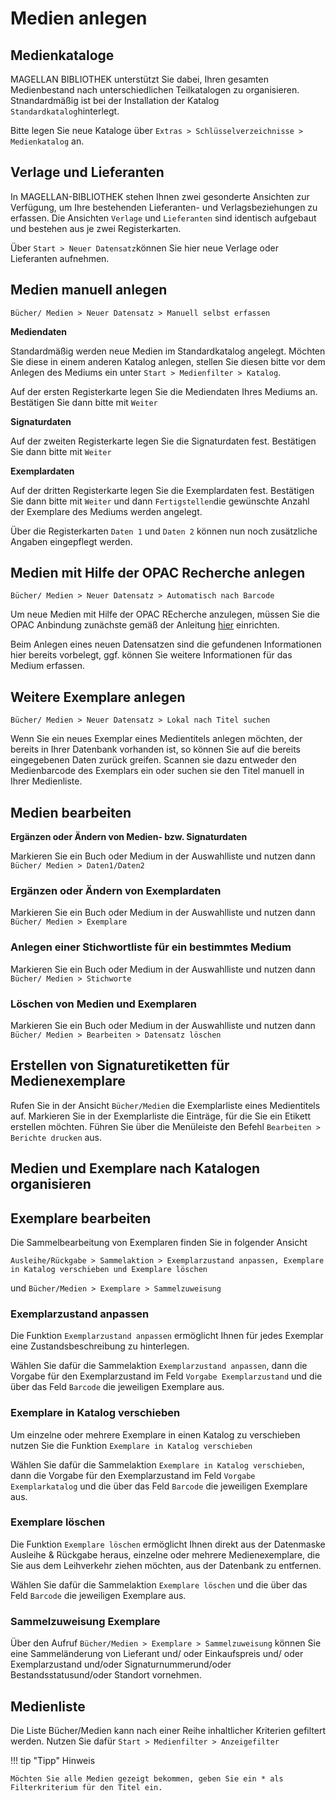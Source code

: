 # Medien anlegen

## Medienkataloge 

MAGELLAN BIBLIOTHEK unterstützt Sie dabei, Ihren gesamten Medienbestand nach unterschiedlichen Teilkatalogen zu organisieren. Stnandardmäßig ist bei der Installation der Katalog `Standardkatalog`hinterlegt.

Bitte legen Sie neue Kataloge über `Extras > Schlüsselverzeichnisse > Medienkatalog` an.

## Verlage und Lieferanten

In MAGELLAN-BIBLIOTHEK stehen Ihnen zwei gesonderte Ansichten zur Verfügung, um Ihre bestehenden Lieferanten- und Verlagsbeziehungen zu erfassen. Die Ansichten `Verlage` und `Lieferanten` sind identisch aufgebaut und bestehen aus je zwei Registerkarten.

Über `Start > Neuer Datensatz`können Sie hier neue Verlage oder Lieferanten aufnehmen.

## Medien manuell anlegen

`Bücher/ Medien > Neuer Datensatz > Manuell selbst erfassen`

**Mediendaten**

Standardmäßig werden neue Medien im Standardkatalog angelegt. Möchten Sie diese in einem anderen Katalog anlegen, stellen Sie diesen bitte vor dem Anlegen des Mediums ein unter `Start > Medienfilter > Katalog`.

Auf der ersten Registerkarte legen Sie die Mediendaten Ihres Mediums an. Bestätigen Sie dann bitte mit `Weiter`

**Signaturdaten**

Auf der zweiten Registerkarte legen Sie die Signaturdaten fest. Bestätigen Sie dann bitte mit `Weiter`

**Exemplardaten**

Auf der dritten Registerkarte legen Sie die Exemplardaten fest. Bestätigen Sie dann bitte mit `Weiter` und dann `Fertigstellen`die gewünschte Anzahl der Exemplare des Mediums werden angelegt.

Über die Registerkarten `Daten 1` und `Daten 2` können nun noch zusätzliche Angaben eingepflegt werden.

## Medien mit Hilfe der OPAC Recherche anlegen

`Bücher/ Medien > Neuer Datensatz > Automatisch nach Barcode`

Um neue Medien mit Hilfe der OPAC REcherche anzulegen, müssen Sie die OPAC Anbindung zunächste gemäß der Anleitung [hier](https://doc.magellan.stueber.de/bibliothek/tutorial/opac/) einrichten.

Beim Anlegen eines neuen Datensatzen sind die gefundenen Informationen  hier bereits vorbelegt, ggf. können Sie weitere Informationen für das Medium erfassen.

## Weitere Exemplare anlegen

`Bücher/ Medien > Neuer Datensatz > Lokal nach Titel suchen`

Wenn Sie ein neues Exemplar eines Medientitels anlegen möchten, der bereits in Ihrer Datenbank vorhanden ist, so können Sie auf die bereits eingegebenen Daten zurück greifen. Scannen sie dazu entweder den Medienbarcode des Exemplars ein oder suchen sie den Titel manuell in Ihrer Medienliste.

## Medien bearbeiten

**Ergänzen oder Ändern von Medien- bzw. Signaturdaten**

Markieren Sie ein Buch oder Medium in der Auswahlliste und nutzen dann `Bücher/ Medien > Daten1/Daten2`

### Ergänzen oder Ändern von Exemplardaten

Markieren Sie ein Buch oder Medium in der Auswahlliste und nutzen dann `Bücher/ Medien > Exemplare`

### Anlegen einer Stichwortliste für ein bestimmtes Medium

Markieren Sie ein Buch oder Medium in der Auswahlliste und nutzen dann `Bücher/ Medien > Stichworte`

### Löschen von Medien und Exemplaren

Markieren Sie ein Buch oder Medium in der Auswahlliste und nutzen dann `Bücher/ Medien > Bearbeiten > Datensatz löschen`

## Erstellen von Signaturetiketten für Medienexemplare

Rufen Sie in der Ansicht `Bücher/Medien` die Exemplarliste eines Medientitels auf.
Markieren Sie in der Exemplarliste die Einträge, für die Sie ein Etikett erstellen möchten.
Führen Sie über die Menüleiste den Befehl `Bearbeiten > Berichte drucken` aus.


## Medien und Exemplare nach Katalogen organisieren


## Exemplare bearbeiten

Die Sammelbearbeitung von Exemplaren finden Sie in folgender Ansicht

`Ausleihe/Rückgabe > Sammelaktion > Exemplarzustand anpassen, Exemplare in Katalog verschieben und Exemplare löschen`

und `Bücher/Medien > Exemplare > Sammelzuweisung`

### Exemplarzustand anpassen
   
Die Funktion `Exemplarzustand anpassen` ermöglicht Ihnen für jedes Exemplar eine Zustandsbeschreibung zu hinterlegen. 

Wählen Sie dafür die Sammelaktion `Exemplarzustand anpassen`, dann die Vorgabe für den Exemplarzustand im Feld `Vorgabe Exemplarzustand` und die über das Feld `Barcode` die jeweiligen Exemplare aus.

### Exemplare in Katalog verschieben

Um einzelne oder mehrere Exemplare in einen Katalog zu verschieben nutzen Sie die Funktion `Exemplare in Katalog verschieben`

Wählen Sie dafür die Sammelaktion `Exemplare in Katalog verschieben`, dann die Vorgabe für den Exemplarzustand im Feld `Vorgabe Exemplarkatalog` und die über das Feld `Barcode` die jeweiligen Exemplare aus.

### Exemplare löschen

Die Funktion `Exemplare löschen` ermöglicht Ihnen direkt aus der Datenmaske Ausleihe & Rückgabe heraus, einzelne oder mehrere Medienexemplare, die Sie aus dem Leihverkehr ziehen möchten, aus der Datenbank zu entfernen.

Wählen Sie dafür die Sammelaktion `Exemplare löschen` und die über das Feld `Barcode` die jeweiligen Exemplare aus.

### Sammelzuweisung Exemplare

Über den Aufruf `Bücher/Medien > Exemplare > Sammelzuweisung` können Sie eine Sammeländerung von 
Lieferant und/ oder Einkaufspreis und/ oder Exemplarzustand und/oder Signaturnummerund/oder
Bestandsstatusund/oder Standort vornehmen.

## Medienliste

Die Liste Bücher/Medien kann nach einer Reihe inhaltlicher Kriterien gefiltert werden. Nutzen Sie dafür `Start > Medienfilter > Anzeigefilter`

!!! tip "Tipp" Hinweis

    Möchten Sie alle Medien gezeigt bekommen, geben Sie ein * als Filterkriterium für den Titel ein.

